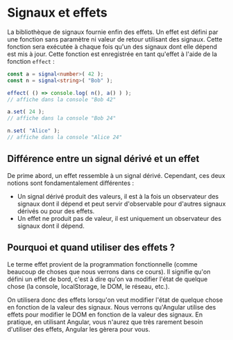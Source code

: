 # Signaux et effets

La bibliothèque de signaux fournie enfin des effets.
Un effet est défini par une fonction sans paramètre ni valeur de retour utilisant des signaux.
Cette fonction sera exécutée à chaque fois qu'un des signaux dont elle dépend est mis à jour. Cette fonction est enregistrée en tant qu'effet à l'aide de la fonction `effect` :

```typescript
const a = signal<number>( 42 );
const n = signal<string>( "Bob" );

effect( () => console.log( n(), a() ) );
// affiche dans la console "Bob 42"

a.set( 24 );
// affiche dans la console "Bob 24"

n.set( "Alice" );
// affiche dans la console "Alice 24"
```

## Différence entre un signal dérivé et un effet

De prime abord, un effet ressemble à un signal dérivé.
Cependant, ces deux notions sont fondamentalement différentes :

* Un signal dérivé produit des valeurs, il est à la fois un observateur des signaux dont il dépend et peut servir d'observable pour d'autres signaux dérivés ou pour des effets.
* Un effet ne produit pas de valeur, il est uniquement un observateur des signaux dont il dépend.

## Pourquoi et quand utiliser des effets ?

Le terme effet provient de la programmation fonctionnelle (comme beaucoup de choses que nous verrons dans ce cours). Il signifie qu'on défini un effet de bord, c'est à dire qu'on va modifier l'état de quelque chose (la console, localStorage, le DOM, le réseau, etc.).

On utilisera donc des effets lorsqu'on veut modifier l'état de quelque chose en fonction de la valeur des signaux. Nous verrons qu'Angular utilise des effets pour modifier le DOM en fonction de la valeur des signaux. En pratique, en utilisant Angular, vous n'aurez que très rarement besoin d'utiliser des effets, Angular les gèrera pour vous.
